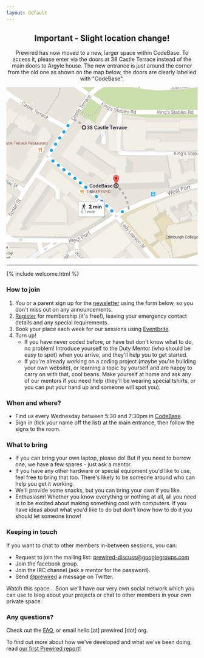 ```yaml
---
layout: default
---
```


<div style="text-align:center;">
  <h2>Important - Slight location change!</h2>
  <p>Prewired has now moved to a new, larger space within CodeBase.  To access it, please enter via the doors at 38 Castle Terrace instead of the main doors to
    Argyle house.  The new entrance is just around the corner from the old one as shown on the map below, the doors are clearly labelled with "CodeBase".</p>
  <img src="/img/prewired-redirect.png">
  <hr>
</div>

{% include welcome.html %}

### How to join

1. You or a parent sign up for the [newsletter](#newsletter) using the form below, so you don't miss out on any announcements.
2. [Register](membership.html) for membership (it's free!), leaving your emergency contact details and any special requirements.
3. Book your place each week for our sessions using [Eventbrite](https://www.eventbrite.co.uk/e/prewired-registration-15338031465).
4. Turn up!
    - If you have never coded before, or have but don't know what to do, no problem! Introduce yourself to the Duty Mentor (who should be easy to spot) when you arrive, and they'll help you to get started.
    - If you're already working on a coding project (maybe you're building your own website), or learning a topic by yourself and are happy to carry on with that, cool beans. Make yourself at home and ask any of our mentors if you need help (they'll be wearing special tshirts, or you can put your hand up and someone will spot you).

### When and where?

- Find us every Wednesday between 5:30 and 7:30pm in [CodeBase](https://www.google.co.uk/maps/place/CodeBase/@55.946414,-3.200923,15z/data=!4m2!3m1!1s0x0:0x5727e05b4321b9f6?sa=X&ei=wNayVLb3KsLP7QbmmYGIBA&ved=0CHQQ_BIwDg).
- Sign in (tick your name off the list) at the main entrance, then follow the signs to the room.

### What to bring

- If you can bring your own laptop, please do! But if you need to borrow one, we have a few spares - just ask a mentor.
- If you have any other hardware or special equipment you'd like to use, feel free to bring that too. There's likely to be someone around who can help you get it working.
- We'll provide some snacks, but you can bring your own if you like.
- Enthusiasm! Whether you know everything or nothing at all, all you need is to be excited about making something cool with computers. If you have ideas about what you'd like to do but don't know how to do it you should let someone know!

### Keeping in touch

If you want to chat to other members in-between sessions, you can:

- Request to join the mailing list: prewired-discuss@googlegroups.com
- Join the facebook group.
- Join the IRC channel (ask a mentor for the password).
- Send [@prewired](http://twitter.com/prewired) a message on Twitter.

Watch this space... Soon we'll have our very own social network which you can use to blog about your projects or chat to other members in your own private space.

### Any questions?

Check out the [FAQ](faq.html), or email hello [at] prewired [dot] org.

To find out more about how we've developed and what we've been doing, read [our first Prewired report](/assets/prewired-for-web.pdf)!
